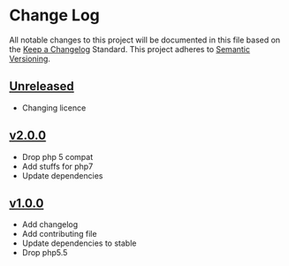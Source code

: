 # Change Log
All notable changes to this project will be documented in this file based on the [Keep a Changelog](http://keepachangelog.com/) Standard.
This project adheres to [Semantic Versioning](http://semver.org/).

## [Unreleased](https://github.com/gbprod/algolia-specification/compare/v2.0.0...HEAD)

 - Changing licence

## [v2.0.0](https://github.com/gbprod/algolia-specification/compare/v1.0.0...v2.0.0)

 - Drop php 5 compat
 - Add stuffs for php7
 - Update dependencies

## [v1.0.0](https://github.com/gbprod/algolia-specification/compare/v0.1.0...v1.0.0)

 - Add changelog
 - Add contributing file
 - Update dependencies to stable
 - Drop php5.5

